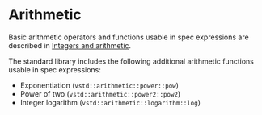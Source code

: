 # Arithmetic

Basic arithmetic operators and functions usable in spec expressions are
described in [Integers and arithmetic](./integers.md).

The standard library includes the following additional arithmetic functions
usable in spec expressions:
* Exponentiation (`vstd::arithmetic::power::pow`)
* Power of two (`vstd::arithmetic::power2::pow2`)
* Integer logarithm (`vstd::arithmetic::logarithm::log`)
